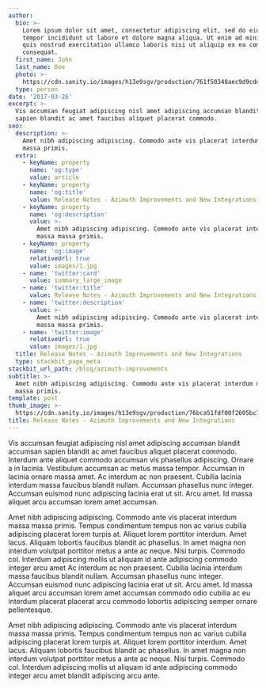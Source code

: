 ```yaml
---
author:
  bio: >-
    Lorem ipsum dolor sit amet, consectetur adipiscing elit, sed do eiusmod
    tempor incididunt ut labore et dolore magna aliqua. Ut enim ad minim veniam,
    quis nostrud exercitation ullamco laboris nisi ut aliquip ex ea commodo
    consequat.
  first_name: John
  last_name: Doe
  photo: >-
    https://cdn.sanity.io/images/h13e9sgv/production/761f50348aec9d9cdd30361aa41e3c9211a27318-160x160.jpg
  type: person
date: '2017-03-26'
excerpt: >-
  Vis accumsan feugiat adipiscing nisl amet adipiscing accumsan blandit accumsan
  sapien blandit ac amet faucibus aliquet placerat commodo.
seo:
  description: >-
    Amet nibh adipiscing adipiscing. Commodo ante vis placerat interdum massa
    massa primis.
  extra:
    - keyName: property
      name: 'og:type'
      value: article
    - keyName: property
      name: 'og:title'
      value: Release Notes - Azimuth Improvements and New Integrations
    - keyName: property
      name: 'og:description'
      value: >-
        Amet nibh adipiscing adipiscing. Commodo ante vis placerat interdum
        massa massa primis.
    - keyName: property
      name: 'og:image'
      relativeUrl: true
      value: images/1.jpg
    - name: 'twitter:card'
      value: summary_large_image
    - name: 'twitter:title'
      value: Release Notes - Azimuth Improvements and New Integrations
    - name: 'twitter:description'
      value: >-
        Amet nibh adipiscing adipiscing. Commodo ante vis placerat interdum
        massa massa primis.
    - name: 'twitter:image'
      relativeUrl: true
      value: images/1.jpg
  title: Release Notes - Azimuth Improvements and New Integrations
  type: stackbit_page_meta
stackbit_url_path: /blog/azimuth-improvements
subtitle: >-
  Amet nibh adipiscing adipiscing. Commodo ante vis placerat interdum massa
  massa primis.
template: post
thumb_image: >-
  https://cdn.sanity.io/images/h13e9sgv/production/76bca51fdf00f2605bc7869f1cbbeebfa6be640c-700x467.jpg
title: Release Notes - Azimuth Improvements and New Integrations
---
```


Vis accumsan feugiat adipiscing nisl amet adipiscing accumsan blandit accumsan sapien blandit ac amet faucibus aliquet placerat commodo. Interdum ante aliquet commodo accumsan vis phasellus adipiscing. Ornare a in lacinia. Vestibulum accumsan ac metus massa tempor. Accumsan in lacinia ornare massa amet. Ac interdum ac non praesent. Cubilia lacinia interdum massa faucibus blandit nullam. Accumsan phasellus nunc integer. Accumsan euismod nunc adipiscing lacinia erat ut sit. Arcu amet. Id massa aliquet arcu accumsan lorem amet accumsan.

Amet nibh adipiscing adipiscing. Commodo ante vis placerat interdum massa massa primis. Tempus condimentum tempus non ac varius cubilia adipiscing placerat lorem turpis at. Aliquet lorem porttitor interdum. Amet lacus. Aliquam lobortis faucibus blandit ac phasellus. In amet magna non interdum volutpat porttitor metus a ante ac neque. Nisi turpis. Commodo col. Interdum adipiscing mollis ut aliquam id ante adipiscing commodo integer arcu amet Ac interdum ac non praesent. Cubilia lacinia interdum massa faucibus blandit nullam. Accumsan phasellus nunc integer. Accumsan euismod nunc adipiscing lacinia erat ut sit. Arcu amet. Id massa aliquet arcu accumsan lorem amet accumsan commodo odio cubilia ac eu interdum placerat placerat arcu commodo lobortis adipiscing semper ornare pellentesque.

Amet nibh adipiscing adipiscing. Commodo ante vis placerat interdum massa massa primis. Tempus condimentum tempus non ac varius cubilia adipiscing placerat lorem turpis at. Aliquet lorem porttitor interdum. Amet lacus. Aliquam lobortis faucibus blandit ac phasellus. In amet magna non interdum volutpat porttitor metus a ante ac neque. Nisi turpis. Commodo col. Interdum adipiscing mollis ut aliquam id ante adipiscing commodo integer arcu amet blandit adipiscing arcu ante.
